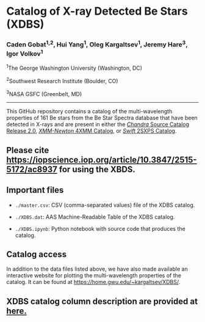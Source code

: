 # Catalog of X-ray Detected Be Stars (XDBS)

### Caden Gobat<sup>1,2</sup>, Hui Yang<sup>1</sup>, Oleg Kargaltsev<sup>1</sup>, Jeremy Hare<sup>3</sup>, Igor Volkov<sup>1</sup>
<sup>1</sup>The George Washington University (Washington, DC)

<sup>2</sup>Southwest Research Institute (Boulder, CO)

<sup>3</sup>NASA GSFC (Greenbelt, MD)

---

This GitHub repository contains a catalog of the multi-wavelength properties of 161 Be stars from the Be Star Spectra database that have been detected in X-rays and are present in either the [*Chandra* Source Catalog Release 2.0](https://cxc.cfa.harvard.edu/csc2/), [*XMM-Newton* 4XMM Catalog](http://xmm-catalog.irap.omp.eu/), or [*Swift* 2SXPS Catalog](https://www.swift.ac.uk/2SXPS/).

Please cite https://iopscience.iop.org/article/10.3847/2515-5172/ac8937 for using the XBDS. 
---

## Important files

- `./master.csv`: CSV (comma-separated values) file of the XDBS catalog. 

- `./XDBS.dat`: AAS Machine-Readable Table of the XDBS catalog. 

- `./XDBS.ipynb`: Python notebook with source code that produces the catalog. 

## Catalog access
In addition to the data files listed above, we have also made available an interactive website for plotting the multi-wavelength properties of the catalog. It can be found at https://home.gwu.edu/~kargaltsev/XDBS/.

## XDBS catalog column description are provided at [here.](https://github.com/huiyang-astro/XDBS/blob/main/XDBS_column_descriptions.pdf)






